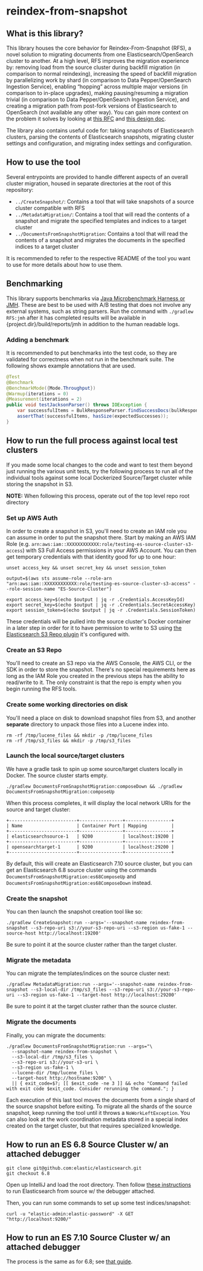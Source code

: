 # reindex-from-snapshot

## What is this library?

This library houses the core behavior for Reindex-From-Snapshot (RFS), a novel solution to migrating documents from one Elasticsearch/OpenSearch cluster to another.  At a high level, RFS improves the migration experience by: removing load from the source cluster during backfill migration (in comparison to normal reindexing), increasing the speed of backfill migration by parallelizing work by shard (in comparison to Data Pepper/OpenSearch Ingestion Service), enabling “hopping” across multiple major versions (in comparison to in-place upgrades), making pausing/resuming a migration trivial (in comparison to Data Pepper/OpenSearch Ingestion Service), and creating a migration path from post-fork versions of Elasticsearch to OpenSearch (not available any other way).  You can gain more context on the problem it solves by looking at [this RFC](https://github.com/opensearch-project/OpenSearch/issues/12667) and [this design doc](./docs/DESIGN.md).


The library also contains useful code for: taking snapshots of Elasticsearch clusters, parsing the contents of Elasticsearch snapshots, migrating cluster settings and configuration, and migrating index settings and configuration.

## How to use the tool

Several entrypoints are provided to handle different aspects of an overall cluster migration, housed in separate directories at the root of this repository:
* `../CreateSnapshot/`: Contains a tool that will take snapshots of a source cluster compatible with RFS
* `../MetadataMigration/`: Contains a tool that will read the contents of a snapshot and migrate the specified templates and indices to a target cluster
* `../DocumentsFromSnapshotMigration`: Contains a tool that will read the contents of a snapshot and migrates the documents in the specified indices to a target cluster

It is recommended to refer to the respective README of the tool you want to use for more details about how to use them.

## Benchmarking

This library supports benchmarks via [Java Microbenchmark Harness or JMH](https://github.com/openjdk/jmh).  These are best to be used with A/B testing that does not involve any external systems, such as string parsers.  Run the command with `./gradlew RFS:jmh` after it has completed results will be available in {project.dir}/build/reports/jmh in addition to the human readable logs.

### Adding a benchmark

It is recommended to put benchmarks into the test code, so they are validated for correctness when not run in the benchmark suite. The following shows example annotations that are used.

```java
@Test
@Benchmark
@BenchmarkMode({Mode.Throughput})
@Warmup(iterations = 0)
@Measurement(iterations = 2)
public void testJacksonParser() throws IOException {
    var successfulItems = BulkResponseParser.findSuccessDocs(bulkResponse);
    assertThat(successfulItems, hasSize(expectedSuccesses));
}
```

## How to run the full process against local test clusters

If you made some local changes to the code and want to test them beyond just running the various unit tests, try the following process to run all of the individual tools against some local Dockerized Source/Target cluster while storing the snapshot in S3.

**NOTE:** When following this process, operate out of the top level repo root directory

### Set up AWS Auth

In order to create a snapshot in S3, you'll need to create an IAM role you can assume in order to put the snapshot there.  Start by making an AWS IAM Role (e.g. `arn:aws:iam::XXXXXXXXXXXX:role/testing-es-source-cluster-s3-access`) with S3 Full Access permissions in your AWS Account.  You can then get temporary credentials with that identity good for up to one hour:

```shell
unset access_key && unset secret_key && unset session_token

output=$(aws sts assume-role --role-arn "arn:aws:iam::XXXXXXXXXXXX:role/testing-es-source-cluster-s3-access" --role-session-name "ES-Source-Cluster")

export access_key=$(echo $output | jq -r .Credentials.AccessKeyId)
export secret_key=$(echo $output | jq -r .Credentials.SecretAccessKey)
export session_token=$(echo $output | jq -r .Credentials.SessionToken)
```

These credentials will be pulled into the source cluster's Docker container in a later step in order for it to have permission to write to S3 using [the Elasticsearch S3 Repo plugin](https://www.elastic.co/guide/en/elasticsearch/plugins/7.10/repository-s3-client.html) it's configured with.

### Create an S3 Repo

You'll need to create an S3 repo via the AWS Console, the AWS CLI, or the SDK in order to store the snapshot.  There's no special requirements here as long as the IAM Role you created in the previous steps has the ability to read/write to it.  The only constraint is that the repo is empty when you begin running the RFS tools.

### Create some working directories on disk

You'll need a place on disk to download snapshot files from S3, and another **separate** directory to unpack those files into a Lucene index into.

```shell
rm -rf /tmp/lucene_files && mkdir -p /tmp/lucene_files
rm -rf /tmp/s3_files && mkdir -p /tmp/s3_files
```

### Launch the local source/target clusters

We have a gradle task to spin up some source/target clusters locally in Docker.  The source cluster starts empty.

```shell
./gradlew DocumentsFromSnapshotMigration:composeDown && ./gradlew DocumentsFromSnapshotMigration:composeUp
```

When this process completes, it will display the local network URIs for the source and target cluster:

```
+-------------------------+----------------+-----------------+
| Name                    | Container Port | Mapping         |
+-------------------------+----------------+-----------------+
| elasticsearchsource-1   | 9200           | localhost:19200 |
+-------------------------+----------------+-----------------+
| opensearchtarget-1      | 9200           | localhost:29200 |
+-------------------------+----------------+-----------------+
```

By default, this will create an Elasticsearch 7.10 source cluster, but you can get an Elasticsearch 6.8 source cluster using the commands `DocumentsFromSnapshotMigration:es68ComposeUp` and `DocumentsFromSnapshotMigration:es68ComposeDown` instead.

### Create the snapshot

You can then launch the snapshot creation tool like so:

```shell
./gradlew CreateSnapshot:run --args='--snapshot-name reindex-from-snapshot --s3-repo-uri s3://your-s3-repo-uri --s3-region us-fake-1 --source-host http://localhost:19200'
```

Be sure to point it at the source cluster rather than the target cluster.

### Migrate the metadata

You can migrate the templates/indices on the source cluster next:

```shell
./gradlew MetadataMigration:run --args='--snapshot-name reindex-from-snapshot --s3-local-dir /tmp/s3_files --s3-repo-uri s3://your-s3-repo-uri --s3-region us-fake-1 --target-host http://localhost:29200'
```

Be sure to point it at the target cluster rather than the source cluster.

### Migrate the documents

Finally, you can migrate the documents:

```shell
./gradlew DocumentsFromSnapshotMigration:run --args="\
  --snapshot-name reindex-from-snapshot \
  --s3-local-dir /tmp/s3_files \
  --s3-repo-uri s3://your-s3-uri \
  --s3-region us-fake-1 \
  --lucene-dir /tmp/lucene_files \
  --target-host http://hostname:9200" \
  || { exit_code=$?; [[ $exit_code -ne 3 ]] && echo "Command failed with exit code $exit_code. Consider rerunning the command."; }
```

Each execution of this last tool moves the documents from a single shard of the source snapshot before exiting.  To migrate all the shards of the source snapshot, keep running the tool until it throws a `NoWorkLeftException`.  You can also look at the work coordination metadata stored in a special index created on the target cluster, but that requires specialized knowledge.

## How to run an ES 6.8 Source Cluster w/ an attached debugger

```shell
git clone git@github.com:elastic/elasticsearch.git
git checkout 6.8
```

Open up IntelliJ and load the root directory.  Then follow [these instructions](https://www.elastic.co/blog/how-to-debug-elasticsearch-source-code-in-intellij-idea) to run Elasticsearch from source w/ the debugger attached.

Then, you can run some commands to set up some test indices/snapshot:

```shell
curl -u "elastic-admin:elastic-password" -X GET "http://localhost:9200/"
```

## How to run an ES 7.10 Source Cluster w/ an attached debugger

The process is the same as for 6.8; see [that guide](#how-to-run-an-es-68-source-cluster-w-an-attached-debugger).

